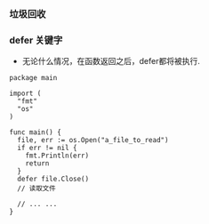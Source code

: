 ### 垃圾回收


### defer 关键字
- 无论什么情况，在函数返回之后，defer都将被执行.
```
package main

import (
  "fmt"
  "os"
)

func main() {
  file, err := os.Open("a_file_to_read")
  if err != nil {
    fmt.Println(err)
    return
  }
  defer file.Close()
  // 读取文件

  // ... ...
}
```
